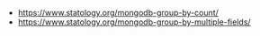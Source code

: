 - https://www.statology.org/mongodb-group-by-count/
- https://www.statology.org/mongodb-group-by-multiple-fields/
